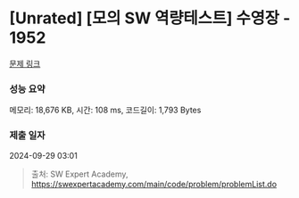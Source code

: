 # [Unrated] [모의 SW 역량테스트] 수영장 - 1952 

[문제 링크](https://swexpertacademy.com/main/code/problem/problemDetail.do?contestProbId=AV5PpFQaAQMDFAUq) 

### 성능 요약

메모리: 18,676 KB, 시간: 108 ms, 코드길이: 1,793 Bytes

### 제출 일자

2024-09-29 03:01



> 출처: SW Expert Academy, https://swexpertacademy.com/main/code/problem/problemList.do